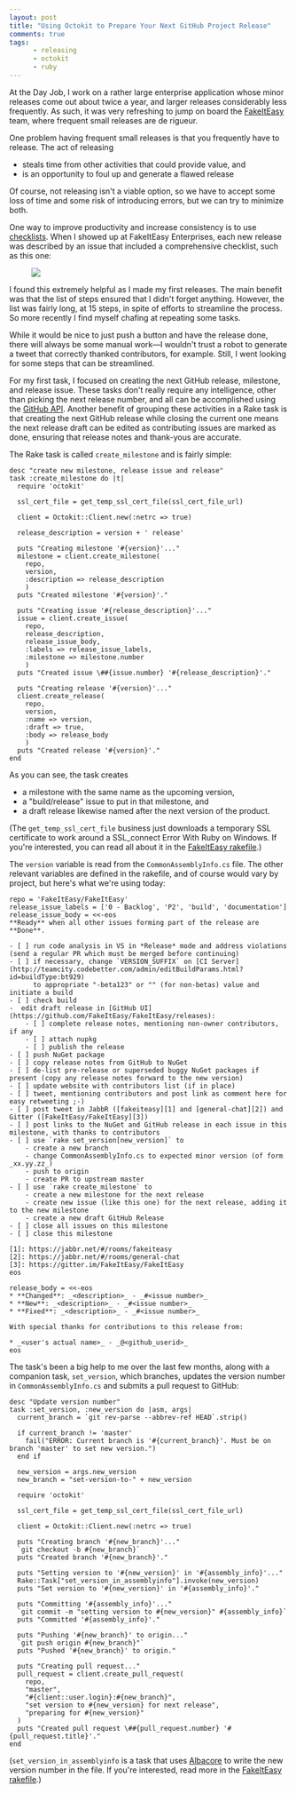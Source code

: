 ```yaml
---
layout: post
title: "Using Octokit to Prepare Your Next GitHub Project Release"
comments: true
tags: 
      - releasing
      - octokit
      - ruby
---
```


At the Day Job, I work on a rather large enterprise application whose
minor releases come out about twice a year, and larger releases
considerably less frequently.  As such, it was very refreshing to jump
on board the [FakeItEasy](http://fakeiteasy.github.io/) team, where
frequent small releases are de rigueur.

One problem having frequent small releases is that you
frequently have to release. The act of releasing

* steals time from other activities that could provide value, and
* is an opportunity to foul up and generate a flawed release

Of course, not releasing isn't a viable option, so we have to accept
some loss of time and some risk of introducing errors, but we can try
to minimize both.

One way to improve productivity and increase consistency is to use
[checklists][checklists].  When I showed up at FakeItEasy Enterprises,
each new release was described by an issue that included a
comprehensive checklist, such as this one:

<figure>
  <a href="https://github.com/FakeItEasy/FakeItEasy/issues/272"><img src="{{ site.image_dir }}/release_checklist.png"></a>
</figure>

I found this extremely helpful as I made my first releases. The main
benefit was that the list of steps ensured that I didn't forget
anything.  However, the list was fairly long, at 15 steps, in spite of
efforts to streamline the process. So more recently I find myself
chafing at repeating some tasks.

While it would be nice to just push a button and have the release
done, there will always be some manual work&mdash;I wouldn't trust a
robot to generate a tweet that correctly thanked contributors, for
example. Still, I went looking for some steps that can be
streamlined.

For my first task, I focused on creating the next GitHub release,
milestone, and release issue. These tasks don't really require any
intelligence, other than picking the next release number, and all can
be accomplished using the [GitHub API][githubapi]. Another benefit of
grouping these activities in a Rake task is that creating the next
GitHub release while closing the current one means the next release
draft can be edited as contributing issues are marked as done,
ensuring that release notes and thank-yous are accurate.

The Rake task is called `create_milestone` and is fairly simple:

<pre><code>desc "create new milestone, release issue and release"
task :create_milestone do |t|
  require 'octokit'

  ssl_cert_file = get_temp_ssl_cert_file(ssl_cert_file_url)

  client = Octokit::Client.new(:netrc => true)

  release_description = version + ' release'

  puts "Creating milestone '#{version}'..."
  milestone = client.create_milestone(
    repo,
    version,
    :description => release_description
    )
  puts "Created milestone '#{version}'."

  puts "Creating issue '#{release_description}'..."
  issue = client.create_issue(
    repo,
    release_description,
    release_issue_body,
    :labels => release_issue_labels,
    :milestone => milestone.number
    )
  puts "Created issue \##{issue.number} '#{release_description}'."

  puts "Creating release '#{version}'..."
  client.create_release(
    repo,
    version,
    :name => version,
    :draft => true,
    :body => release_body
    )
  puts "Created release '#{version}'."
end
</code></pre>

As you can see, the task creates

- a milestone with the same name as the upcoming version,
- a "build/release" issue to put in that milestone, and
- a draft release likewise named after the next version of the product.

(The `get_temp_ssl_cert_file` business just downloads a temporary SSL
certificate to work around a SSL_connect Error With Ruby on
Windows. If you're interested, you can read all about it in the
[FakeItEasy rakefile][rakefile].)

The `version` variable is read from the `CommonAssemblyInfo.cs`
file. The other relevant variables are defined in the rakefile, and of
course would vary by project, but here's what we're using today:

<pre><code>repo = 'FakeItEasy/FakeItEasy'
release_issue_labels = ['0 - Backlog', 'P2', 'build', 'documentation']
release_issue_body = <<-eos
**Ready** when all other issues forming part of the release are **Done**.

- [ ] run code analysis in VS in *Release* mode and address violations (send a regular PR which must be merged before continuing)
- [ ] if necessary, change `VERSION_SUFFIX` on [CI Server](http://teamcity.codebetter.com/admin/editBuildParams.html?id=buildType:bt929)
      to appropriate "-beta123" or "" (for non-betas) value and initiate a build
- [ ] check build
-  edit draft release in [GitHub UI](https://github.com/FakeItEasy/FakeItEasy/releases):
    - [ ] complete release notes, mentioning non-owner contributors, if any
    - [ ] attach nupkg
    - [ ] publish the release
- [ ] push NuGet package
- [ ] copy release notes from GitHub to NuGet
- [ ] de-list pre-release or superseded buggy NuGet packages if present (copy any release notes forward to the new version)
- [ ] update website with contributors list (if in place)
- [ ] tweet, mentioning contributors and post link as comment here for easy retweeting ;-)
- [ ] post tweet in JabbR ([fakeiteasy][1] and [general-chat][2]) and Gitter ([FakeItEasy/FakeItEasy][3])
- [ ] post links to the NuGet and GitHub release in each issue in this milestone, with thanks to contributors
- [ ] use `rake set_version[new_version]` to 
    - create a new branch
    - change CommonAssemblyInfo.cs to expected minor version (of form _xx.yy.zz_)
    - push to origin
    - create PR to upstream master
- [ ] use `rake create_milestone` to
    - create a new milestone for the next release
    - create new issue (like this one) for the next release, adding it to the new milestone
    - create a new draft GitHub Release 
- [ ] close all issues on this milestone
- [ ] close this milestone

[1]: https://jabbr.net/#/rooms/fakeiteasy
[2]: https://jabbr.net/#/rooms/general-chat
[3]: https://gitter.im/FakeItEasy/FakeItEasy
eos

release_body = <<-eos
* **Changed**: _&lt;description&gt;_ - _#&lt;issue number&gt;_
* **New**: _&lt;description&gt;_ - _#&lt;issue number&gt;_
* **Fixed**: _&lt;description&gt;_ - _#&lt;issue number&gt;_

With special thanks for contributions to this release from:

* _&lt;user's actual name&gt;_ - _@&lt;github_userid&gt;_
eos</code></pre>

The task's been a big help to me over the last few months, along with a companion task, `set_version`, which branches, updates the version number in `CommonAssemblyInfo.cs` and submits a pull request to GitHub:

<pre><code>desc "Update version number"
task :set_version, :new_version do |asm, args|
  current_branch = `git rev-parse --abbrev-ref HEAD`.strip()
  
  if current_branch != 'master'
    fail("ERROR: Current branch is '#{current_branch}'. Must be on branch 'master' to set new version.")
  end if

  new_version = args.new_version
  new_branch = "set-version-to-" + new_version

  require 'octokit'

  ssl_cert_file = get_temp_ssl_cert_file(ssl_cert_file_url)

  client = Octokit::Client.new(:netrc => true)

  puts "Creating branch '#{new_branch}'..."
  `git checkout -b #{new_branch}`
  puts "Created branch '#{new_branch}'."

  puts "Setting version to '#{new_version}' in '#{assembly_info}'..."
  Rake::Task["set_version_in_assemblyinfo"].invoke(new_version)
  puts "Set version to '#{new_version}' in '#{assembly_info}'."

  puts "Committing '#{assembly_info}'..."
  `git commit -m "setting version to #{new_version}" #{assembly_info}`
  puts "Committed '#{assembly_info}'."

  puts "Pushing '#{new_branch}' to origin..."
  `git push origin #{new_branch}"`
  puts "Pushed '#{new_branch}' to origin."

  puts "Creating pull request..."
  pull_request = client.create_pull_request(
    repo,
    "master",
    "#{client::user.login}:#{new_branch}",
    "set version to #{new_version} for next release",
    "preparing for #{new_version}"
  )
  puts "Created pull request \##{pull_request.number} '#{pull_request.title}'."
end</code></pre>

(`set_version_in_assemblyinfo` is a task that uses
[Albacore][albacore] to write the new version number in the file. If
you're interested, read more in the [FakeItEasy rakefile][rakefile].)

[checklists]: http://atulgawande.com/book/the-checklist-manifesto/
[githubapi]: https://developer.github.com/v3/
[rakefile]: https://github.com/FakeItEasy/FakeItEasy/blob/21a386b3f85cda7220e130ec554c5a547209b4b5/rakefile.rb
[albacore]: http://albacorebuild.net/
